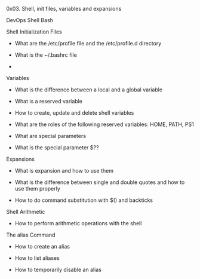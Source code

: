 0x03. Shell, init files, variables and expansions

DevOps Shell Bash

Shell Initialization Files

- What are the /etc/profile file and the /etc/profile.d directory

- What is the ~/.bashrc file
- 
Variables

- What is the difference between a local and a global variable

- What is a reserved variable

- How to create, update and delete shell variables

- What are the roles of the following reserved variables: HOME, PATH, PS1

- What are special parameters

- What is the special parameter $??

Expansions

- What is expansion and how to use them

- What is the difference between single and double quotes and how to use them properly

- How to do command substitution with $() and backticks

Shell Arithmetic

- How to perform arithmetic operations with the shell

The alias Command

- How to create an alias

- How to list aliases

- How to temporarily disable an alias
